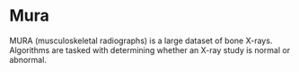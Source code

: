 # Mura
MURA (musculoskeletal radiographs) is a large dataset of bone X-rays. Algorithms are tasked with determining whether an X-ray study is normal or abnormal.
